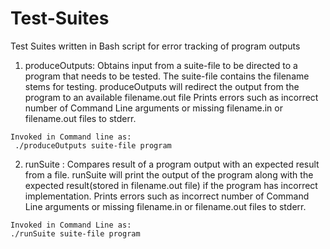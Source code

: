 # Test-Suites
  Test Suites written in Bash script for error tracking of program outputs
  1. produceOutputs:
    Obtains input from a suite-file to be directed to a program that needs to be tested. The suite-file contains the filename 
    stems for testing. 
    produceOutputs will redirect the output from the program to an available filename.out file
    Prints errors such as incorrect number of Command Line arguments or missing filename.in or filename.out files to stderr.
    
    Invoked in Command line as:
     ./produceOutputs suite-file program
     
     
  2. runSuite :
    Compares result of a program output with an expected result from a file. 
    runSuite will print the output of the program along with the expected result(stored in filename.out file) if the program 
    has incorrect implementation. 
    Prints errors such as incorrect number of Command Line arguments or missing filename.in or filename.out files to stderr.
    
    Invoked in Command Line as:
    ./runSuite suite-file program
    
